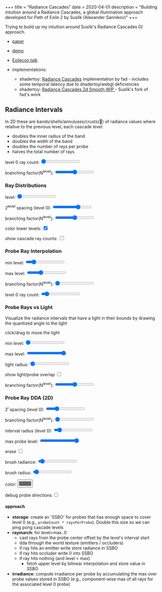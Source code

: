 +++
title = "Radiance Cascades"
date = 2020-04-01
description = "Building intuition around a Radiance Cascades, a global illumination approach developed for Path of Exile 2 by Suslik (Alexander Sannikov)"
+++

Trying to build up my intuition around Suslik's Radiance Cascades GI approach.
- [paper](https://drive.google.com/file/d/1L6v1_7HY2X-LV3Ofb6oyTIxgEaP4LOI6/view?usp=sharing)
- [demo](https://www.youtube.com/watch?v=xkJ6i2N32Pc)
- [Exilecon talk](https://www.youtube.com/watch?v=B-ODrtmtpzM)

- implementations:
  - shadertoy: [Radiance Cascades](https://www.shadertoy.com/view/mtlBzX) implementation by fad - includes some temporal latency due to shadertoy/webgl deficiencies
  - shadertoy: [Radiance Cascades 2d Smooth WIP
 ](https://www.shadertoy.com/view/mlSfRD) - Suslik's fork of fad's work

## Radiance Intervals
In 2D these are bands/shells/annuluses/crusts(🍕) of radiance values where relative to the previous level, each cascade level:
- doubles the inner radius of the band
- doubles the width of the band
- doubles the number of rays per probe
- halves the total number of rays

<section id="radiance-intervals-2d-controls">
  <p>
  level 0 ray count: <input type="range" min="4" max="8" value="4" name="level-0-ray-count">
  </p>

  <p>
  branching factor(N<sup>level</sup>): <input type="range" min="1" max="3" value="2" name="branching-factor">
  </p>
</section>

<section class="center-align">
  <canvas id="radiance-intervals-2d-canvas" width="1024" height="1024"></canvas>
</section>

<script>
  // tuck this into a scope so we can have multiple interactive context2ds on this page
  {
    // Setup
    let canvas = document.getElementById('radiance-intervals-2d-canvas');
    let state = {
      canvas: canvas,
      ctx: canvas.getContext('2d'),
      params: {
        levelSlider: -1,
        level0RayCountSlider: -1,
        colorLowerLevels: -1,
        showCascadeRayCounts: -1,
      }
    }

    const Param = (name, value) => {
      if (state.params[name] != value) {
        state.params[name] = value;
        return true;
      }
      return false;
    }


    // clear the canvas
    state.ctx.fillStyle = '#111';
    state.ctx.fillRect(0, 0, canvas.width, canvas.height);
    let levelCount = 6;
    let levelColors = [
      '#f3a833',
      '#9de64e',
      '#36c5f4',
      '#ffa2ac',
      '#cc99ff',
      '#ec273f',
      '#de5d3a'
    ]

    const DrawRadianceIntervals = () => {
      window.requestAnimationFrame(DrawRadianceIntervals)
      let dirty = false;
      let controlEl = document.getElementById('radiance-intervals-2d-controls')

      dirty = dirty || Param(
        'level0RayCountSlider',
        parseFloat(controlEl.querySelector('input[name="level-0-ray-count"]').value)
      )
      dirty = dirty || Param(
        'branchingFactor',
        parseFloat(controlEl.querySelector('input[name="branching-factor"]').value)
      )


      if (!dirty) {
        return
      }

      // clear the canvas
      state.ctx.fillStyle = '#111';
      state.ctx.fillRect(0, 0, canvas.width, canvas.height);
      state.ctx.lineWidth = 2;

      let centerX = Math.floor(state.canvas.width / 2.0)
      let centerY = Math.floor(state.canvas.height / 2.0)
      let startingProbeRadius = 16
      let levelPadding = 0
      // the number of rays cast at level 0
      let baseAngularSteps = state.params.level0RayCountSlider;
      let TAU = Math.PI * 2.0
      let angleOffset = Math.PI * 0.25

      for (var level=0; level <= levelCount; level++) {
        state.ctx.strokeStyle = levelColors[level];

        let radius = (startingProbeRadius << (level * state.params.branchingFactor)) - levelPadding;
        let prevRadius = level > 0
          ? (startingProbeRadius << ((level - 1) * state.params.branchingFactor)) - levelPadding
          : 0;

        if (prevRadius * 2.0 > canvas.width) {
          break
        }

        state.ctx.beginPath()
        state.ctx.moveTo(centerX + radius, centerY)
        state.ctx.arc(centerX, centerY, radius, 0, Math.PI*2.0)
        state.ctx.stroke();

        let angularSteps = baseAngularSteps << (level * state.params.branchingFactor)
        state.ctx.beginPath()
        for (let step = 0; step<angularSteps; step++) {
          let angle = TAU * (step + 0.5) / angularSteps;

          state.ctx.moveTo(centerX + Math.sin(angle) * prevRadius, centerY + Math.cos(angle) * prevRadius)
          state.ctx.lineTo(centerX + Math.sin(angle) * radius, centerY + Math.cos(angle) * radius)
        }
        state.ctx.stroke();
      }

    }

    DrawRadianceIntervals()

  }
</script>

### Ray Distributions

<section id="ray-distributions-2d-controls">
  <p>
  level: <input type="range" min="0" max="6" value="0" name="level-slider">
  </p>

  <p>
  2<sup>level</sup> spacing (level 0): <input type="range" min="0" max="6" value="4" name="i-slider">
  </p>

  <p>
  branching factor(N<sup>level</sup>): <input type="range" min="1" max="3" value="2" name="level-branching-factor">
  </p>

  <p>
  color lower levels: <input type="checkbox" value="1" checked name="color-lower-levels">
  </p>
  <p>
  show cascade ray counts: <input type="checkbox" value="1" name="show-cascade-ray-counts">
  </p>
</section>

<section class="center-align">
  <canvas id="ray-distributions-2d-canvas" width="1024" height="1024"></canvas>
</section>

<script>
  // tuck this into a scope so we can have multiple interactive context2ds on this page
  {
    // Setup
    let canvas = document.getElementById('ray-distributions-2d-canvas');
    let state = {
      canvas: canvas,
      ctx: canvas.getContext('2d'),
      params: {
        levelSlider: -1,
        colorLowerLevels: -1,
        showCascadeRayCounts: -1,
        i: 4,
      }
    }

    state.ctx.lineWidth = 2;

    const Param = (name, value) => {
      if (state.params[name] != value) {
        state.params[name] = value;
        return true;
      }
      return false;
    }

    const DrawRayDistributions2D = () => {
      window.requestAnimationFrame(DrawRayDistributions2D)

      let controlEl = document.getElementById('ray-distributions-2d-controls')

      // html sliders/checkboxes
      let dirty = false;
      dirty = dirty || Param(
        'levelSlider',
        parseFloat(controlEl.querySelector('input[name="level-slider"]').value)
      )

      dirty = dirty || Param(
        'i',
        parseFloat(controlEl.querySelector('input[name="i-slider"]').value)
      )

      dirty = dirty || Param(
        'branchingFactor',
        parseFloat(controlEl.querySelector('input[name="level-branching-factor"]').value)
      )

      dirty = dirty || Param(
        'colorLowerLevels',
        !!controlEl.querySelector('input[name="color-lower-levels"]').checked
      )

      dirty = dirty || Param(
        'showCascadeRayCounts',
        !!controlEl.querySelector('input[name="show-cascade-ray-counts"]').checked
      )

      if (!dirty) {
        return;
      }

      // clear the canvas
      state.ctx.fillStyle = '#111';
      state.ctx.fillRect(0, 0, canvas.width, canvas.height);

      let levelColors = ([
        '#f3a833',
        '#9de64e',
        '#36c5f4',
        '#ffa2ac',
        '#cc99ff',
        '#ec273f',
        '#de5d3a'
      ]).map((v,i) => {
        if (i == state.params.levelSlider || (i < state.params.levelSlider && state.params.colorLowerLevels)) {
          return v
        } else {
          return '#222'
        }
      });

      // Draw the actual cascades
      let levels = 6;
      let i = state.params.i;
      let startingProbeRadius = Math.pow(2, i);
      let baseAngularSteps = Math.max(4, Math.pow(2, i));
      let TAU = Math.PI * 2.0
      state.ctx.save()
      let scale = 4.0;
      state.ctx.scale(scale, scale);
      state.ctx.lineWidth = 1.0 / scale * 2.0;
      let radianceIntervalStart = 0;
      let cascadeRayCounts = [];
      for (let level=0; level<=state.params.levelSlider; level++) {
        let angularSteps = baseAngularSteps << (level * state.params.branchingFactor)
        let radius = startingProbeRadius << (level * state.params.branchingFactor)
        let diameter = radius * 2
        let prevRadius = level > 0 ? (startingProbeRadius << (level - 1)) : 0;

        state.ctx.strokeStyle = levelColors[level]
        state.ctx.fillStyle = '#f0f'
        let cascadeRayCount = 0;
        for (let x = 0; x<state.canvas.width; x+=diameter) {
          for (let y = 0; y<state.canvas.height; y+=diameter) {
            state.ctx.beginPath()
            let centerX = x + radius
            let centerY = y + radius
            for (let step = 0; step<angularSteps; step++) {
              let angle = TAU * (step + 0.5) / angularSteps;
              let dirX = Math.sin(angle)
              let dirY = Math.cos(angle)

              state.ctx.moveTo(centerX + dirX * prevRadius, centerY + dirY * prevRadius);
              state.ctx.lineTo(centerX + dirX * radius, centerY + dirY * radius)
              cascadeRayCount++;
            }
            state.ctx.stroke();
          }
        }
        cascadeRayCounts.push(cascadeRayCount);
        radianceIntervalStart = radius;
      }
      state.ctx.restore()
      if (state.params.showCascadeRayCounts) {
        let totalRays = 0;
        state.ctx.fillStyle = 'rgba(0, 0, 0, 0.75)'
        state.ctx.fillRect(0, 0, 230, 20 + 30 * (cascadeRayCounts.length + 1))
        state.ctx.fillStyle = 'white'
        state.ctx.font = '20px monospace'
        cascadeRayCounts.forEach((count, level) => {
          state.ctx.fillText(`level:${level} rays:${count}`, 20, 30 + level * 30)
          totalRays += count;
        })

        state.ctx.fillText(`total rays:${totalRays}`, 20, 30 + cascadeRayCounts.length * 30)
      }
    }

    DrawRayDistributions2D()
  }
</script>


### Probe Ray Interpolation

<section id="probe-interpolation-2d-controls">
  <p>
  min level: <input type="range" min="0" max="6" value="1" name="minLevel-slider">
  </p>
  <p>
  max level: <input type="range" min="0" max="6" value="2" name="maxLevel-slider">
  </p>

  <p>
  branching factor(N<sup>level</sup>): <input type="range" min="1" max="3" value="1" name="level-branching-factor">
  </p>

  <p>
  level 0 ray count: <input type="range" min="1" max="32" value="4" name="level-0-ray-count">
  </p>
</section>

<section class="center-align">
  <canvas id="probe-interpolation-2d-canvas" width="1024" height="1024"></canvas>
</section>

<script>
  // tuck this into a scope so we can have multiple interactive context2ds on this page
  {
    // Setup
    let canvas = document.getElementById('probe-interpolation-2d-canvas');
    let state = {
      canvas: canvas,
      ctx: canvas.getContext('2d'),
      params: {
        minLevel: 0,
        maxLevel: 6,
        level0RayCountSlider: 0,
      }
    }

    state.ctx.lineWidth = 2;

    const Param = (name, value) => {
      if (state.params[name] != value) {
        state.params[name] = value;
        return true;
      }
      return false;
    }

    const DrawRayDistributions2D = () => {
      window.requestAnimationFrame(DrawRayDistributions2D)
      let controlEl = document.getElementById('probe-interpolation-2d-controls');
      // html sliders/checkboxes
      let dirty = false;
      dirty = dirty || Param(
        'minLevel',
        parseFloat(controlEl.querySelector('input[name="minLevel-slider"]').value)
      )
      dirty = dirty || Param(
        'maxLevel',
        parseFloat(controlEl.querySelector('input[name="maxLevel-slider"]').value)
      )

      dirty = dirty || Param(
        'branchingFactor',
        parseFloat(controlEl.querySelector('input[name="level-branching-factor"]').value)
      )

      dirty = dirty || Param(
        'level0RayCountSlider',
        parseFloat(controlEl.querySelector('input[name="level-0-ray-count"]').value)
      )

      if (!dirty) {
        return;
      }

      // clear the canvas
      state.ctx.fillStyle = '#111';
      state.ctx.fillRect(0, 0, canvas.width, canvas.height);

      let levelColors = [
        '#f3a833',
        '#9de64e',
        '#36c5f4',
        '#ffa2ac',
        '#cc99ff',
        '#ec273f',
        '#de5d3a'
      ]

      // Draw the actual cascades
      let levels = 6;
      let startingProbeRadius = 64;
      let baseAngularSteps = state.params.level0RayCountSlider
      let TAU = Math.PI * 2.0

      let radianceIntervalStart = 0;
      let cascadeRayCounts = [];
      let diameter = startingProbeRadius * 2
      let levelPadding = 0
      for (let level=state.params.minLevel; level<=state.params.maxLevel; level++) {
        let angularSteps = baseAngularSteps << (level * state.params.branchingFactor)
        let radius = (startingProbeRadius << (level * state.params.branchingFactor)) - levelPadding
        let prevRadius = level > 0
          ? (startingProbeRadius << ((level - 1) * state.params.branchingFactor))  - levelPadding
          : 0;

        state.ctx.strokeStyle = levelColors[level]
        state.ctx.fillStyle = '#f0f'
        let cascadeRayCount = 0;
        for (let x = 0; x<state.canvas.width; x+=diameter) {
          for (let y = 0; y<state.canvas.height; y+=diameter) {
            state.ctx.beginPath()
            let centerX = x + startingProbeRadius
            let centerY = y + startingProbeRadius
            for (let step = 0; step<angularSteps; step++) {
              let angle = TAU * (step + 0.5) / angularSteps;
              let dirX = Math.sin(angle)
              let dirY = Math.cos(angle)

              state.ctx.moveTo(centerX + dirX * prevRadius, centerY + dirY * prevRadius);

              state.ctx.lineTo(centerX + dirX * radius, centerY + dirY * radius)
              cascadeRayCount++;
            }
            state.ctx.stroke();
          }
        }
      }
    }

    DrawRayDistributions2D()
  }
</script>

### Probe Rays vs Light

Visualize the radiance intervals that have a light in their bounds by drawing the quantized angle to the light

click/drag to move the light
<section id="probe-rays-vs-light-controls">
  <p>
  min level: <input type="range" min="0" max="6" value="0" name="minLevel-slider">
  </p>
  <p>
  max level: <input type="range" min="0" max="6" value="6" name="maxLevel-slider">
  </p>
  <p>
  light radius: <input type="range" min="16" max="500" value="1" name="lightRadius-slider">
  </p>

  <p>
  show light/probe overlap <input type="checkbox" value="1" name="showProbeOverlapCheckbox" />
  </p>

  <p>
    branching factor(N<sup>level</sup>): <input type="range" min="1" max="3" value="2" name="level-branching-factor">
  </p>
</section>
<section class="center-align">
  <canvas id="probe-rays-vs-light-canvas" width="1024" height="1024"></canvas>
</section>


<script>
  // tuck this into a scope so we can have multiple interactive context2ds on this page
  {
    // Setup
    let canvas = document.getElementById('probe-rays-vs-light-canvas');
    let state = {
      canvas: canvas,
      ctx: canvas.getContext('2d'),
      params: {
        minLevel: 0,
        maxLevel: 6,
        lightRadius: 5,
      },
      lightPos: [0, 0],
      positionedWithMouse: false,
      mouseIsDown: false,
      lastMouseDown: [0, 0],
      dirty: true,
    }

    state.ctx.lineWidth = 2;

    const Param = (name, value) => {
      if (state.params[name] != value) {
        state.params[name] = value;
        return true;
      }
      return false;
    }

    const ComputeOffset = (el, offset) => {
      if (!el) {
        return offset
      }

      offset.left += el.offsetLeft
      offset.top += el.offsetTop
      return ComputeOffset(el.parentOffset, offset)
    }

    const Min = Math.min
    const Max = Math.max
    const Pow = Math.pow
    const Sqrt = Math.sqrt
    const Clamp = (v, lo, hi) => {
      return v < lo ? lo : (v > hi ? hi : v);
    }

    const MoveLight = (x, y) => {
      let ratioX = canvas.width / canvas.clientWidth
      let ratioY = canvas.height / canvas.clientHeight

      state.lightPos[0] = x * ratioX
      state.lightPos[1] = y * ratioY

      state.lightPos[0] = Clamp(
        state.lightPos[0],
        0,
        canvas.width
      )

      state.lightPos[1] = Clamp(
        state.lightPos[1],
        0,
        canvas.height
      )

      state.positionedWithMouse = true
      state.dirty = true
    }

    window.addEventListener("mouseup", e => {
      state.mouseIsDown = false
    })

    canvas.addEventListener("mousedown", (e) => {
      state.mouseIsDown = true
      MoveLight(e.offsetX, e.offsetY)
      e.preventDefault()
    }, { passive: false })

    canvas.addEventListener("mousemove", e => {
      if (state.mouseIsDown) {
        MoveLight(e.offsetX, e.offsetY)
        e.preventDefault()
      }
    }, { passive: false })

    canvas.addEventListener("touchstart", (e) => {
      if (e.touches.length == 1) {
        state.mouseIsDown = true
        let touch = e.touches[0]

        let rect = e.target.getBoundingClientRect();
        MoveLight(touch.clientX - rect.x, touch.clientY - rect.y)
        e.preventDefault()
      }
    }, { passive: false })

    canvas.addEventListener("touchmove", e => {
      if (e.touches.length == 1) {
        if (state.mouseIsDown) {
          let touch = e.touches[0]
          let rect = e.target.getBoundingClientRect();
          MoveLight(touch.clientX - rect.x, touch.clientY - rect.y)
          e.preventDefault()
        }
      }
    }, { passive: false })


    // clear the canvas
    state.ctx.fillStyle = '#111';
    state.ctx.fillRect(0, 0, canvas.width, canvas.height);
    let levelCount = 0;
    let levelColors = [
      '#f3a833',
      '#9de64e',
      '#36c5f4',
      '#ffa2ac',
      '#cc99ff',
      '#ec273f',
      '#de5d3a',
      '#006554',
    ]

    const AngleTo = (ax, ay, bx, by) => {
      let dx = ax - bx
      let dy = ay - by

      let angle = Math.atan2(dx, dy);
      return angle < 0 ? Math.PI * 2 + angle : angle
    }


    /*
      Calculate the intersection of a ray and a sphere
      The line segment is defined from p1 to p2
      The sphere is of radius r and centered at sc
      There are potentially two points of intersection given by
      p = p1 + mu1 (p2 - p1)
      p = p1 + mu2 (p2 - p1)
      Return FALSE if the ray doesn't intersect the sphere.
      see: http://paulbourke.net/geometry/circlesphere/
    */
    const RaySphere = (p1, p2, sc, r) => {
      let dp = [
        p2[0] - p1[0],
        p2[1] - p1[1]
      ]

      let a = dp[0] * dp[0] + dp[1] * dp[1];
      let b = 2 * (dp[0] * (p1[0] - sc[0]) + dp[1] * (p1[1] - sc[1]));
      let c = sc[0] * sc[0] + sc[1] * sc[1];
      c += p1[0] * p1[0] + p1[1] * p1[1];
      c -= 2 * (sc[0] * p1[0] + sc[1] * p1[1]);
      c -= r * r;
      let bb4ac = b * b - 4 * a * c;
      if (Math.abs(a) < 1e-10 || bb4ac < 0) {
        return false;
      }
      return [
        (-b + Sqrt(bb4ac)) / (2 * a),
        (-b - Sqrt(bb4ac)) / (2 * a)
      ]
    }

    const DrawRaysVsLight = () => {
      window.requestAnimationFrame(DrawRaysVsLight)

      let controlEl = document.getElementById('probe-rays-vs-light-controls');

      state.dirty = state.dirty || Param(
        'minLevel',
        parseFloat(controlEl.querySelector('input[name="minLevel-slider"]').value)
      )
      state.dirty = state.dirty || Param(
        'maxLevel',
        parseFloat(controlEl.querySelector('input[name="maxLevel-slider"]').value)
      )

      state.dirty = state.dirty || Param(
        'lightRadius',
        parseFloat(controlEl.querySelector('input[name="lightRadius-slider"]').value)
      )

      state.dirty = state.dirty || Param(
        'showProbeOverlap',
        !!controlEl.querySelector('input[name="showProbeOverlapCheckbox"]').checked
      )

      state.dirty = state.dirty || Param(
        'branchingFactor',
        parseFloat(controlEl.querySelector('input[name="level-branching-factor"]').value)
      )


      if (!state.dirty) {
        return
      }
      state.dirty = false;

      // clear the canvas
      state.ctx.fillStyle = '#111';
      state.ctx.fillRect(0, 0, canvas.width, canvas.height);


      let centerX = Math.floor(state.canvas.width / 2.0)
      let centerY = Math.floor(state.canvas.height / 2.0)
      let lightDistanceFromCenter =  state.canvas.width * 0.25

      let lightSpeed = 0.0001
      // position a light
      if (!state.positionedWithMouse) {
        let t = Date.now() * lightSpeed
        t = Math.PI - 0.4
        state.lightPos[0] = centerX + Math.sin(t) * lightDistanceFromCenter + 90
        state.lightPos[1] = centerY + Math.cos(t) * lightDistanceFromCenter
      }

      // draw the probes that are affected by the light
      let startingProbeRadius = 16;
      let baseAngularSteps = 4
      let TAU = Math.PI * 2.0


      // draw a light
      state.ctx.strokeStyle = 'white'
      state.ctx.beginPath()
      state.ctx.moveTo(state.lightPos[0] + state.params.lightRadius, state.lightPos[1]);
      state.ctx.arc(state.lightPos[0], state.lightPos[1], state.params.lightRadius, 0, Math.PI * 2.0)
      state.ctx.stroke();


      if (state.params.showProbeOverlap) {
        for (let level=state.params.minLevel; level<=state.params.maxLevel; level++) {

          let angularSteps = baseAngularSteps << (level * state.params.branchingFactor)
          let stepAngle = TAU / angularSteps
          let radius = startingProbeRadius << (level * state.params.branchingFactor)
          let diameter = radius * 2
          let prevRadius = level > 0 ? (startingProbeRadius << (level - 1)) : 0;
          // let bandSize = radius - radianceIntervalStart

          state.ctx.strokeStyle = levelColors[level]
          state.ctx.fillStyle = '#f0f'

          for (let x = 0; x<state.canvas.width; x+=diameter) {
            for (let y = 0; y<state.canvas.height; y+=diameter) {
              let probeCenterX = x + radius
              let probeCenterY = y + radius
              let dist = Math.sqrt(
                Math.pow(probeCenterX - state.lightPos[0], 2) +
                Math.pow(probeCenterY - state.lightPos[1], 2)
              )

              let inLight = dist <= radius && state.params.lightRadius > radius
              let inInterval = (
                dist + state.params.lightRadius >= prevRadius &&
                dist - state.params.lightRadius <= radius
              ) || inLight

              if (!inInterval) {
                continue;
              }


              let dx = state.lightPos[0] - probeCenterX
              let dy = state.lightPos[1] - probeCenterY
              let lightAngle = AngleTo( state.lightPos[0], state.lightPos[1], probeCenterX, probeCenterY)
              for (let step = 0; step<angularSteps; step++) {
                let angle = TAU * (step + 0.5) / angularSteps
                let nextAngle = TAU * (step + 1 + 0.5) / angularSteps
                let inAngle = lightAngle >= angle && lightAngle <= nextAngle;


                state.ctx.strokeStyle = "#444";
                state.ctx.beginPath()
                let dirX = Math.sin(angle)
                let dirY = Math.cos(angle)

                state.ctx.moveTo(
                  probeCenterX + dirX * prevRadius,
                  probeCenterY + dirY * prevRadius
                );

                state.ctx.lineTo(
                  probeCenterX + dirX * radius,
                  probeCenterY + dirY * radius
                )
                state.ctx.stroke();
              }
            }
          }
        }
      }

      for (let level=state.params.minLevel; level<=state.params.maxLevel; level++) {

        let angularSteps = baseAngularSteps << (level * state.params.branchingFactor)
        let stepAngle = TAU / angularSteps

        let radius = startingProbeRadius << (level * state.params.branchingFactor)
        let diameter = radius * 2
        let prevRadius = level > 0
          ? (startingProbeRadius << ((level - 1) * state.params.branchingFactor))
          : 0;

        for (let x = 0; x<state.canvas.width; x+=diameter) {
          for (let y = 0; y<state.canvas.height; y+=diameter) {
            let probeCenterX = x + radius
            let probeCenterY = y + radius
            let dist = Math.sqrt(
              Math.pow(probeCenterX - state.lightPos[0], 2) +
              Math.pow(probeCenterY - state.lightPos[1], 2)
            )

            let dirx = (probeCenterX - state.lightPos[0]) / dist
            let diry = (probeCenterY - state.lightPos[1]) / dist

            let inLight = dist <= (state.params.lightRadius - radius) && state.params.lightRadius > radius
            let inInterval = (
              dist + state.params.lightRadius >= prevRadius &&
              dist - state.params.lightRadius <= radius
            ) || inLight
            if (!inInterval) {
              continue;
            }

            for (let step = 0; step<angularSteps; step++) {
              let angle = TAU * (step + 0.5) / angularSteps;
              let nextAngle = TAU * (step + 1.0 + 0.5) / angularSteps;

              state.ctx.beginPath()

              let dirX = Math.sin(angle)
              let dirY = Math.cos(angle)

              let result = RaySphere(
                [
                  probeCenterX + dirX * prevRadius,
                  probeCenterY + dirY * prevRadius
                ],
                [
                  probeCenterX + dirX * radius,
                  probeCenterY + dirY * radius
                ],
                state.lightPos,
                state.params.lightRadius
              )


              if (!result) {
                continue;
              }

              let valid = !(result[0] < 0 && result[1] < 0)
              if (!valid) {
                continue;
              }

              state.ctx.strokeStyle = levelColors[level]


              state.ctx.moveTo(
                probeCenterX + dirX * prevRadius,
                probeCenterY + dirY * prevRadius
              );

              state.ctx.lineTo(
                probeCenterX + dirX * radius,
                probeCenterY + dirY * radius
              )
              state.ctx.stroke();
            }
          }
        }
      }
    }

    DrawRaysVsLight()

  }
</script>

### Probe Ray DDA (2D)

<section id="probe-ray-dda-2d-controls">

  <p>
  2<sup>i</sup> spacing (level 0): <input type="range" min="1" max="9" value="3" name="i-slider">
  </p>

  <p>
  branching factor(N<sup>level</sup>): <input type="range" min="1" max="3" value="1" name="level-branching-factor">
  </p>

  <p>
  interval radius (level 0): <input type="range" min="0" max="1024" value="100" name="interval-radius-slider">
  </p>

  <p>
  max probe level: <input type="range" min="0" max="10" value="10" name="probe-level">
  </p>

  <p>
  erase <input type="checkbox" value="1" name="brush-erase-mode" />
  </p>

  <p>
  brush radiance: <input type="range" min="0" max="20" value="1" step="0.1" name="brush-radiance-slider">
  </p>

  <p>
  brush radius: <input type="range" min="2" max="100" value="5" name="brush-radius-slider">
  </p>

  <p>
  color: <input type="color" name="brush-color-selector" value="#646464">
  </p>

  <p>
  debug probe directions <input type="checkbox" value="1" name="debug-probe-directions-mode" />
  </p>
</section>


<section class="center-align">
  <canvas id="probe-ray-dda-2d-canvas" width="1024" height="1024"></canvas>
</section>
<script src="probe-ray-dda-2d.js" defer></script>

#### approach

- __storage__: create an 'SSBO' for probes that has enough space to cover level 0 (e.g., `probeCount * raysPerProbe`). Double this size so we can ping pong cascade levels
- __raymarch__: for level=max..0
  - cast rays from the probe center offset by the level's interval start
  - dda through the world texture (emitters / occluders)
  - if ray hits an emitter write store radiance in SSBO
  - if ray hits occluder write 0 into SSBO
  - if ray hits nothing (and level < max)
    - fetch upper level by bilinear interpolation and store value in SSBO
- __irradiance__: compute irradiance per probe by accumulating the max over probe values stored in SSBO (e.g., component-wise max of all rays for the associated level 0 probe)

